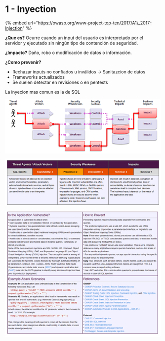 # 1 - Inyection

{% embed url="https://owasp.org/www-project-top-ten/2017/A1\_2017-Injection" %}

**¿Que es?** Ocurre cuando un input del usuario es interpretado por el servidor y ejecutado sin ningún tipo de contención de seguridad.

**¿Impacto?** Daño, robo o modificación de datos o información.

**¿Como prevenir?**

* Rechazar inputs no confiados u inválidos -&gt; Sanitazcion de datos
* Frameworks actualizados
* Se suelen detectar en revisiones o en pentests

La inyecion mas comun es la de SQL

![](../../../.gitbook/assets/imagen%20%28422%29.png)

![](../../../.gitbook/assets/imagen%20%28419%29.png)

![](../../../.gitbook/assets/imagen%20%28418%29.png)

